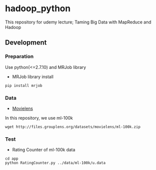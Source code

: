 # hadoop_python
This repository for udemy lecture; Taming Big Data with MapReduce and Hadoop

## Development
### Preparation
Use python(<=2.7.10) and MRJob library
* MRJob library install
```console
pip install mrjob
```

### Data
* [Movielens](http://grouplens.org/datasets/movielens/ "Movielens")

In this repository, we use ml-100k

```console
wget http://files.grouplens.org/datasets/movielens/ml-100k.zip
```

### Test
* Rating Counter of ml-100k data
```console
cd app
python RatingCounter.py ../data/ml-100k/u.data
```



